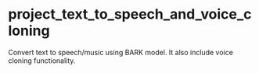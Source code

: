 # project_text_to_speech_and_voice_cloning
Convert text to speech/music using BARK model. It also include voice cloning functionality.
